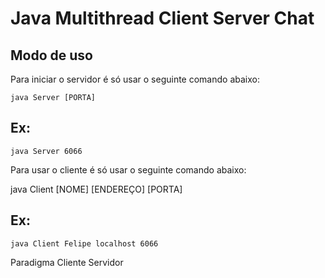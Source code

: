 # Java Multithread Client Server Chat

## Modo de uso
Para iniciar o servidor é só usar o seguinte comando abaixo:

	java Server [PORTA]  
## Ex: 
	java Server 6066

Para usar o cliente é só usar o seguinte comando abaixo:

java Client [NOME] [ENDEREÇO] [PORTA]
## Ex:
	java Client Felipe localhost 6066

Paradigma Cliente Servidor
